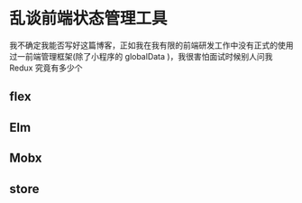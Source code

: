# 乱谈前端状态管理工具

我不确定我能否写好这篇博客，正如我在我有限的前端研发工作中没有正式的使用过一前端管理框架(除了小程序的 globalData )，我很害怕面试时候别人问我 Redux 究竟有多少个 

## flex

## Elm

## Mobx

## store

